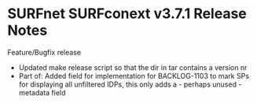 # SURFnet SURFconext v3.7.1 Release Notes #

Feature/Bugfix release
* Updated make release script so that the dir in tar contains a version nr
* Part of: Added field for implementation for BACKLOG-1103 to mark SPs for displaying all unfiltered IDPs, this only adds a - perhaps unused - metadata field